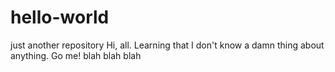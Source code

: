 # hello-world
just another repository
Hi, all.  Learning that I don't know a damn thing about anything.  Go me!
blah blah blah
